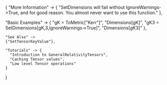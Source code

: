 {
  "More Information" -> {
      "SetDimensions will fail without IgnoreWarnings->True, and for good reason. You almost never want to use this function."
  },

  "Basic Examples" -> {
    "gK = ToMetric[\"Kerr\"]",
    "Dimensions[gK]",
    "gK3 = SetDimensions[gK,3,IgnoreWarnings->True]",
    "Dimensions[gK3]"
    },

    "See Also" ->
    {"SetTensorKeyValue"},

    "Tutorials" -> {
      "Introduction to GeneralRelativityTensors",
      "Caching Tensor values",
      "Low level Tensor operations"
    }

}
